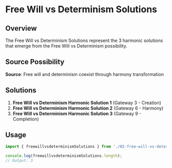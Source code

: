 # Free Will vs Determinism Solutions

## Overview

The Free Will vs Determinism Solutions represent the 3 harmonic solutions that emerge from the Free Will vs Determinism possibility.

## Source Possibility

**Source**: Free will and determinism coexist through harmony transformation

## Solutions

1. **Free Will vs Determinism Harmonic Solution 1** (Gateway 3 - Creation)
2. **Free Will vs Determinism Harmonic Solution 2** (Gateway 6 - Harmony)
3. **Free Will vs Determinism Harmonic Solution 3** (Gateway 9 - Completion)

## Usage

```typescript
import { freewillvsdeterminismSolutions } from './02-free-will-vs-determinism-solutions';

console.log(freewillvsdeterminismSolutions.length);
// Output: 3
```
